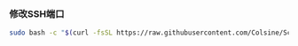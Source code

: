 ### 修改SSH端口
```bash
sudo bash -c "$(curl -fsSL https://raw.githubusercontent.com/Colsine/Scripts/main/Linux/change_ssh_port.sh)"
```
